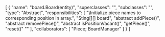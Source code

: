 [
  {
    "name": "board.Board(entity)",
    "superclasses": "",
    "subclasses": "",
    "type": "Abstract",
    "responsibilities": [
      "\\Initialize piece names to corresponding position in array.",
      "Sting[][] board",
      "abstract addPiece()",
      "abstract removePiece()",
      "abstract isPositionVacant()",
      "getPiece()",
      "reset()"
      ""
    ],
    "collaborators": [
      "Piece; BoardManager"
    ]
  }
]